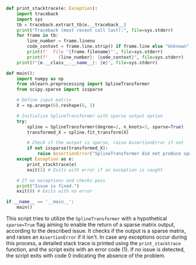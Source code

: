 ```python
def print_stacktrace(e: Exception):
    import traceback
    import sys
    tb = traceback.extract_tb(e.__traceback__)
    print("Traceback (most recent call last):", file=sys.stderr)
    for frame in tb:
        line_number = frame.lineno
        code_context = frame.line.strip() if frame.line else "Unknown"
        print(f'  File "{frame.filename}"', file=sys.stderr)
        print(f"    {line_number}: {code_context}", file=sys.stderr)
    print(f"{e.__class__.__name__}: {e}", file=sys.stderr)

def main():
    import numpy as np
    from sklearn.preprocessing import SplineTransformer
    from scipy.sparse import issparse

    # Define input matrix
    X = np.arange(6).reshape(6, 1)

    # Initialize SplineTransformer with sparse output option
    try:
        spline = SplineTransformer(degree=2, n_knots=3, sparse=True)
        transformed_X = spline.fit_transform(X)

        # Check if the output is sparse, raise AssertionError if not
        if not issparse(transformed_X):
            raise AssertionError("SplineTransformer did not produce sparse output as expected.")
    except Exception as e:
        print_stacktrace(e)
        exit(1) # Exits with error if an exception is caught

    # If no exceptions and checks pass
    print("Issue is fixed.")
    exit(0) # Exits with no error 

if __name__ == '__main__':
    main()
```
This script tries to utilize the `SplineTransformer` with a hypothetical `sparse=True` flag aiming to enable the return of a sparse matrix output, according to the described issue. It checks if the output is a sparse matrix, and raises an `AssertionError` if it isn't. In case any exceptions occur during this process, a detailed stack trace is printed using the `print_stacktrace` function, and the script exits with an error code (1). If no issue is detected, the script exits with code 0 indicating the absence of the problem.